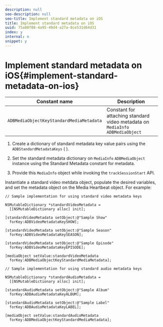 ```yaml
---
description: null
seo-description: null
seo-title: Implement standard metadata on iOS
title: Implement standard metadata on iOS
uuid: 75a80f08-4a95-49d4-a27a-8ce531d64d31
index: y
internal: n
snippet: y
---
```


# Implement standard metadata on iOS{#implement-standard-metadata-on-ios}

|  Constant name  | Description  |
|---|---|
|  `ADBMediaObjectKeyStandardMediaMetadata`  | Constant for attaching standard video metadata on `MediaInfo ADBMediaObject`  |

1. Create a dictionary of standard metadata key value pairs using the `ADBStandardMetadataKeys` ( [](../../../sdk-implement/track-av-playback/impl-std-metadata/ios-metadata-keys.md)). 

1. Set the standard metadata dictionary on `MediaInfo` `ADBMediaObject` instance using the Standard Metadata constant for metadata. 

1. Provide this `MediaInfo` object while invoking the `trackSessionStart` API.

Instantiate a standard video metdata object, populate the desired variables, and set the metadata object on the Media Heartbeat object. For example: 

```
// Sample implementation for using standard video metadata keys 
 
NSMutableDictionary *standardVideoMetadata =  
  [[NSMutableDictionary alloc] init]; 
 
[standardVideoMetadata setObject:@"Sample Show"  
  forKey:ADBVideoMetadataKeySHOW]; 
 
[standardVideoMetadata setObject:@"Sample Season"  
  forKey:ADBVideoMetadataKeySEASON]; 
 
[standardVideoMetadata setObject:@"Sample Episode"  
  forKey:ADBVideoMetadataKeyEPISODE]; 
 
[mediaObject setValue:standardVideoMetadata  
  forKey:ADBMediaObjectKeyStandardMediaMetadata];
```

```
// Sample implementation for using standard audio metadata keys 
 
NSMutableDictionary *standardAudioMetadata =  
  [[NSMutableDictionary alloc] init];  
 
[standardAudioMetadata setObject:@"Sample Album"    
  forKey:ADBAudioMetadataKeyALBUM];  
 
[standardAudioMetadata setObject:@"Sample Label"    
  forKey:ADBAudioMetadataKeyLABEL]; 
 
[mediaObject setValue:standardAudioMetadata    
  forKey:ADBMediaObjectKeyStandardMediaMetadata];
```


